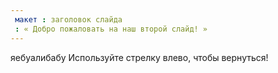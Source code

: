 ```yaml
---
 макет : заголовок слайда
 : « Добро пожаловать на наш второй слайд! »
---
```

яебуалибабу
Используйте стрелку влево, чтобы вернуться!
